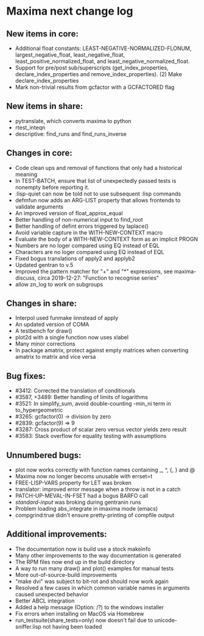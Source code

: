Maxima next change log
======================

New items in core:
------------------
 * Additional float constants: LEAST-NEGATIVE-NORMALIZED-FLONUM,
   largest_negative_float, least_negative_float, 
   least_positive_normalized_float, and least_negative_normalized_float.
 * Support for pre/post sub/superscripts (get_index_properties,
   declare_index_properties and remove_index_properties).
    (2) Make declare_index_properties
 * Mark non-trivial results from gcfactor with a GCFACTORED flag

New items in share:
-------------------
 * pytranslate, which converts maxima to python
 * rtest_inteqn
 * descriptive: find_runs and find_runs_inverse
 
Changes in core:
----------------
 * Code clean ups and removal of functions that only had a historical
   meaning
 * In TEST-BATCH, ensure that list of unexpectedly passed tests is 
   nonempty before reporting it.
 * :lisp-quiet can now be told not to use subsequent :lisp commands
 * defmfun now adds an ARG-LIST property that allows frontends to
   validate arguments
 * An improved version of float_approx_equal
 * Better handling of non-numerical input to find_root
 * Better handling of defint errors triggered by laplace()
 * Avoid variable capture in the WITH-NEW-CONTEXT macro
 * Evaluate the body of a WITH-NEW-CONTEXT form as an implicit PROGN
 * Numbers are no loger compared using EQ instead of EQL
 * Characters are no loger compared using EQ instead of EQL
 * Fixed bogus translations of apply2 and applyb2
 * Updated gentran to v.5
 * Improved the pattern matcher for "+" and "*" expressions, see 
   maxima-discuss, circa 2019-12-27: "Function to recognise series"
 * allow zn_log to work on subgroups
 
Changes in share:
--------------
 * Interpol used funmake iinnstead of apply
 * An updated version of COMA
 * A testbench for draw()
 * plot2d with a single function now uses xlabel
 * Many minor corrections
 * In package amatrix, protect against empty matrices when converting 
   amatrix to matrix and vice versa

Bug fixes:
----------
 * #3412: Corrected the translation of conditionals
 * #3587, +3489: Better handling of limits of logarithms
 * #3521: In simplify_sum, avoid double-counting -min_ni term in 
   to_hypergeometric
 * #3265: gcfactor(0) -> division by zero
 * #2839: gcfactor(9) => 9
 * #3287: Cross product of scalar zero versus vector yields zero result
 * #3583: Stack overflow for equality testing with assumptions

Unnumbered bugs:
----------------
 * plot now works correctly with function names containing _, ^,
   {, } and @
 * Maxima now no longer becoms unusable with errset=t
 * FREE-LISP-VARS property for LET was broken
 * translator: improved error message when a throw is not in a catch
 * PATCH-UP-MEVAL-IN-FSET had a bogus BARFO call
 * *standard-input* was broking during gentranin runs
 * Problem loading abs_integrate in imaxima mode (emacs)
 * compgrind:true didn't ensure pretty-printing of compfile output

Additional improvements:
------------------------
 * The documentation now is build use a stock makeinfo
 * Many other improvements to the way documentation is generated
 * The RPM files now end up in the build directory
 * A way to run many draw() and plot() examples for manual tests
 * More out-of-source-build improvements
 * "make dvi" was subject to bit-rot and should now work again
 * Resolved a few cases in which common variable names in 
   arguments caused unexpected behavior
 * Better ABCL integration
 * Added a help message (Option: /?) to the windows installer
 * Fix errors when installing on MacOS via Homebrew
 * run_testsuite(share_tests=only) now doesn't fail due to 
   unicode-sniffer.lisp not having been loaded
